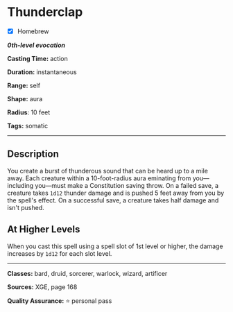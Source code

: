 # Thunderclap

- [x] Homebrew

***0th-level evocation***

**Casting Time:** action

**Duration:** instantaneous

**Range:** self

**Shape:** aura

**Radius**: 10 feet

**Tags:** somatic

---

## Description
You create a burst of thunderous sound that can be heard up to a mile away. Each creature within a 10-foot-radius aura eminating from you&mdash;including you&mdash;must make a Constitution saving throw. On a failed save, a creature takes `1d12` thunder damage and is pushed 5 feet away from you by the spell's effect. On a successful save, a creature takes half damage and isn't pushed.

## At Higher Levels
When you cast this spell using a spell slot of 1st level or higher, the damage increases by `1d12` for each slot level.

---

**Classes:** bard, druid, sorcerer, warlock, wizard, artificer

**Sources:** XGE, page 168

**Quality Assurance:** :star: personal pass

